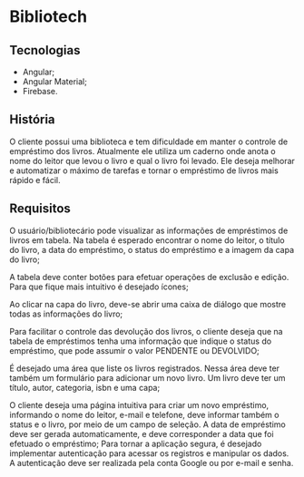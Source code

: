 # Bibliotech

## Tecnologias
- Angular;
- Angular Material;
- Firebase.

## História

O cliente possui uma biblioteca e tem dificuldade em manter o controle de empréstimo dos livros. Atualmente ele utiliza um caderno onde anota o nome do leitor que levou o livro e qual o livro foi levado. Ele deseja melhorar e automatizar o máximo de tarefas e tornar o empréstimo de livros mais rápido e fácil.

## Requisitos

O usuário/bibliotecário pode visualizar as informações de empréstimos de livros em tabela. Na tabela é esperado encontrar o nome do leitor, o título do livro, a data do empréstimo, o status do empréstimo e a imagem da capa do livro;

A tabela deve conter botões para efetuar operações de exclusão e edição. Para que fique mais intuitivo é desejado ícones;

Ao clicar na capa do livro, deve-se abrir uma caixa de diálogo que mostre todas as informações do livro;

Para facilitar o controle das devolução dos livros, o cliente deseja que na tabela de empréstimos tenha uma informação que indique o status do empréstimo, que pode assumir o valor PENDENTE ou DEVOLVIDO;

É desejado uma área que liste os livros registrados. Nessa área deve ter também um formulário para adicionar um novo livro. Um livro deve ter um título, autor, categoria, isbn e uma capa;

O cliente deseja uma página intuitiva para criar um novo empréstimo, informando o nome do leitor, e-mail e telefone, deve informar também o status e o livro, por meio de um campo de seleção. A data de empréstimo deve ser gerada automaticamente, e deve corresponder a data que foi efetuado o empréstimo;
Para tornar a aplicação segura, é desejado implementar autenticação para acessar os registros e manipular os dados. A autenticação deve ser realizada pela conta Google ou por e-mail e senha.



